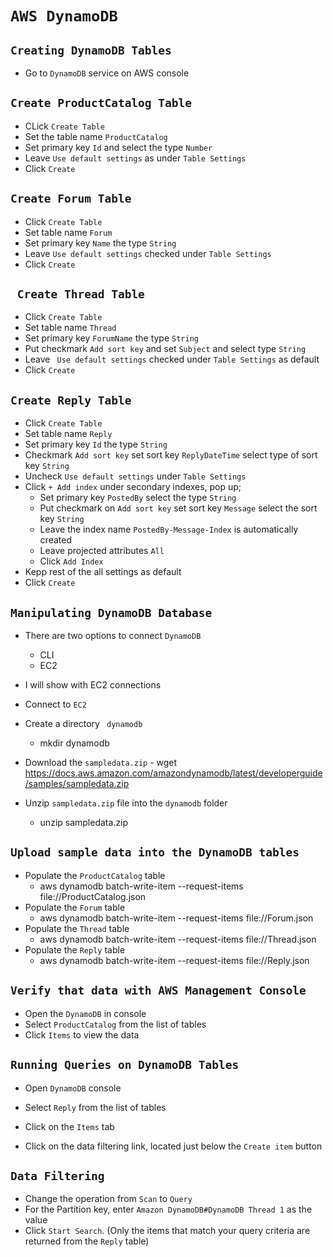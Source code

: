 # `AWS DynamoDB`

## `Creating DynamoDB Tables`
- Go to `DynamoDB` service on AWS console

## `Create ProductCatalog Table`

- CLick `Create Table`
- Set the table name `ProductCatalog`
- Set primary key `Id` and select the type `Number`
- Leave `Use default settings` as under `Table Settings`
- Click `Create`

## `Create Forum Table`

- Click `Create Table`
- Set table name `Forum`
- Set primary key `Name` the type `String`
- Leave `Use default settings` checked under `Table Settings`
- Click `Create`

## ` Create Thread Table`

- Click `Create Table`
- Set table name `Thread`
- Set primary key `ForumName` the type `String`
- Put checkmark `Add sort key` and set `Subject` and select type `String`
- Leave ` Use default settings` checked under `Table Settings` as default
- Click `Create`

## `Create Reply Table`

- Click `Create Table`
- Set table name `Reply`
- Set primary key `Id` the type `String`
- Checkmark `Add sort key` set sort key `ReplyDateTime` select type of sort key `String`
- Uncheck `Use default settings` under `Table Settings`
- Click `+ Add index` under secondary indexes, pop up;
	- Set primary key `PostedBy` select the type `String`
	- Put checkmark on `Add sort key` set sort key `Message` select the sort key `String`
	- Leave the index name `PostedBy-Message-Index` is automatically created
	- Leave projected attributes `All`
	- Click `Add Index`
- Kepp rest of the all settings as default
- Click `Create`

## `Manipulating DynamoDB Database`

- There are two options to connect `DynamoDB`
	- CLI
	- EC2
- I will show with EC2 connections

- Connect to `EC2`
- Create a directory ` dynamodb`
	- mkdir dynamodb
- Download the `sampledata.zip`
           - wget https://docs.aws.amazon.com/amazondynamodb/latest/developerguide/samples/sampledata.zip
- Unzip `sampledata.zip` file into the `dynamodb` folder
	- unzip sampledata.zip

## `Upload sample data into the DynamoDB tables`

- Populate the `ProductCatalog` table 
	- aws dynamodb batch-write-item --request-items file://ProductCatalog.json
- Populate the `Forum` table
	-  aws dynamodb batch-write-item --request-items file://Forum.json
- Populate the `Thread` table
	- aws dynamodb batch-write-item --request-items file://Thread.json
- Populate the `Reply` table
	- aws dynamodb batch-write-item --request-items file://Reply.json

## `Verify that data with AWS Management Console`

- Open the `DynamoDB` in console
- Select `ProductCatalog` from the list of tables
- Click `Items` to view the data

## `Running Queries on DynamoDB Tables`

- Open `DynamoDB` console

- Select `Reply` from the list of tables
- Click on the `Items` tab
- Click on the data filtering link, located just below the `Create item` button

## `Data Filtering`
- Change the operation from `Scan` to `Query`
- For the Partition key, enter `Amazon DynamoDB#DynamoDB Thread 1` as the value
- Click `Start Search`. (Only the items that match your query criteria are returned from the `Reply` table) 
